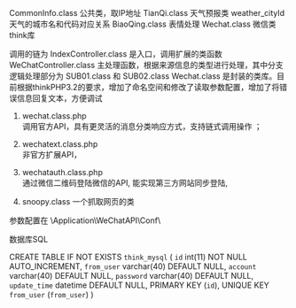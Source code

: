 CommonInfo.class		公共类，取IP地址
TianQi.class			天气预报类
weather_cityId			天气的城市名和代码对应关系
BiaoQing.class			表情处理
Wechat.class			微信类think库


调用的链为 
IndexController.class   是入口，调用扩展的类函数
WeChatController.class  主处理函数，根据来源信息的类型进行处理，其中分支逻辑处理部分为 SUB01.class 和 SUB02.class
Wechat.class  			是封装的类库。目前根据thinkPHP3.2的要求，增加了命名空间和修改了读取参数配置，增加了将错误信息回复文本，方便调试




1. wechat.class.php  
调用官方API，具有更灵活的消息分类响应方式，支持链式调用操作 ；

2. wechatext.class.php  
非官方扩展API，

3. wechatauth.class.php  
通过微信二维码登陆微信的API, 能实现第三方网站同步登陆,

4. snoopy.class  一个抓取网页的类


参数配置在  \Application\WeChatAPI\Conf\

数据库SQL

CREATE TABLE IF NOT EXISTS `think_mysql` (
  `id` int(11) NOT NULL AUTO_INCREMENT,
  `from_user` varchar(40) DEFAULT NULL,
  `account` varchar(40) DEFAULT NULL,
  `password` varchar(40) DEFAULT NULL,
  `update_time` datetime DEFAULT NULL,
  PRIMARY KEY (`id`),
  UNIQUE KEY `from_user` (`from_user`)
)